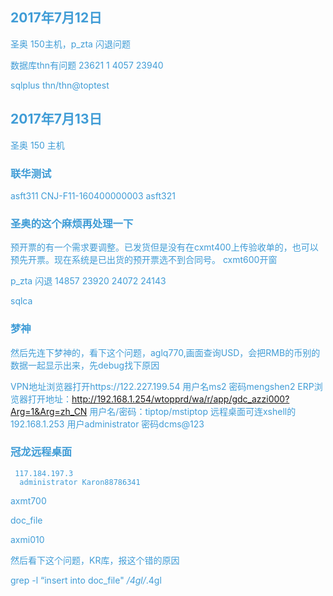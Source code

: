 <font color=3F9CD6 >

## 2017年7月12日

圣奥 150主机，p_zta 闪退问题 

数据库thn有问题 23621 1 4057  23940

sqlplus thn/thn@toptest

## 2017年7月13日

圣奥 150 主机

### **联华测试**

asft311  CNJ-F11-160400000003
asft321

### **圣奥的这个麻烦再处理一下**
预开票的有一个需求要调整。已发货但是没有在cxmt400上传验收单的，也可以预先开票。现在系统是已出货的预开票选不到合同号。
cxmt600开窗


p_zta 闪退 14857 23920 24072 24143

sqlca

### **梦神**

然后先连下梦神的，看下这个问题，aglq770,画面查询USD，会把RMB的币别的数据一起显示出来，先debug找下原因


VPN地址浏览器打开https://122.227.199.54
用户名ms2  密码mengshen2
ERP浏览器打开地址：http://192.168.1.254/wtopprd/wa/r/app/gdc_azzi000?Arg=1&Arg=zh_CN
用户名/密码：tiptop/mstiptop
远程桌面可连xshell的192.168.1.253
用户administrator 密码dcms@123




### **冠龙远程桌面**

     117.184.197.3
      administrator Karon88786341
axmt700 

doc_file

axmi010

然后看下这个问题，KR库，报这个错的原因

grep -l “insert into doc_file" */4gl/*.4gl
